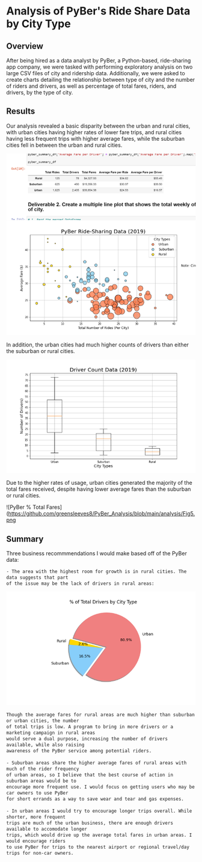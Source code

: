 # Analysis of PyBer's Ride Share Data by City Type

## Overview

After being hired as a data analyst by PyBer, a Python-based, ride-sharing app company, we were
tasked with performing exploratory analysis on two large CSV files of city and ridership data. 
Additionally, we were asked to create charts detailing the relationship between type of city and 
the number of riders and drivers, as well as percentage of total fares, riders, and drivers, by 
the type of city. 

## Results

Our analysis revealed a basic disparity between the urban and rural cities, with urban cities having 
higher rates of lower fare trips, and rural cities having less frequent trips with higher average fares, 
while the suburban cities fell in between the urban and rural cities. 

![PyBer Summary DataFrame](https://github.com/greensleeves8/PyBer_Analysis/blob/main/analysis/PyBerSummary.png)
![Scatterplot of total rides and fares by city type](https://github.com/greensleeves8/PyBer_Analysis/blob/main/analysis/Fig1.png)

In addition, the urban cities had much higher counts of drivers than either the suburban or rural cities.

![PyBer Driver Count](https://github.com/greensleeves8/PyBer_Analysis/blob/main/analysis/Fig4.png)

Due to the higher rates of usage, urban cities generated the majority of the total fares received, despite having
lower average fares than the suburban or rural cities. 

![PyBer % Total Fares](https://github.com/greensleeves8/PyBer_Analysis/blob/main/analysis/Fig5.png

## Summary

Three business recommmendations I would make based off of the PyBer data: 

	- The area with the highest room for growth is in rural cities. The data suggests that part
 	of the issue may be the lack of drivers in rural areas:

![Pie Chart, Driver % By City Type](https://github.com/greensleeves8/PyBer_Analysis/blob/main/analysis/Fig7.png)
	
	Though the average fares for rural areas are much higher than suburban or urban cities, the number 
	of total trips is low. A program to bring in more drivers or a marketing campaign in rural areas
	would serve a dual purpose, increasing the number of drivers available, while also raising 
	awareness of the PyBer service among potential riders. 

	- Suburban areas share the higher average fares of rural areas with much of the rider frequency 
	of urban areas, so I believe that the best course of action in suburban areas would be to 
	encourage more frequent use. I would focus on getting users who may be car owners to use PyBer 
	for short errands as a way to save wear and tear and gas expenses. 

	- In urban areas I would try to encourage longer trips overall. While shorter, more frequent
	trips are much of the urban business, there are enough drivers available to accomodate longer 
	trips, which would drive up the average total fares in urban areas. I would encourage riders
	to use PyBer for trips to the nearest airport or regional travel/day trips for non-car owners.  
	
